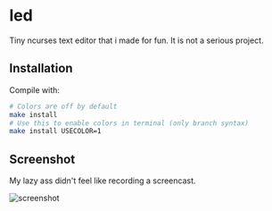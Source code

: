 # led
Tiny ncurses text editor that i made for fun. It is not a serious project.

## Installation
Compile with:
```sh
# Colors are off by default
make install
# Use this to enable colors in terminal (only branch syntax)
make install USECOLOR=1
```

## Screenshot
My lazy ass didn't feel like recording a screencast.

![screenshot](https://i.imgur.com/7g5LVVK.png)

